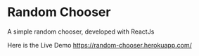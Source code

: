 # Random Chooser

A simple random chooser, developed with ReactJs

Here is the Live Demo https://random-chooser.herokuapp.com/
